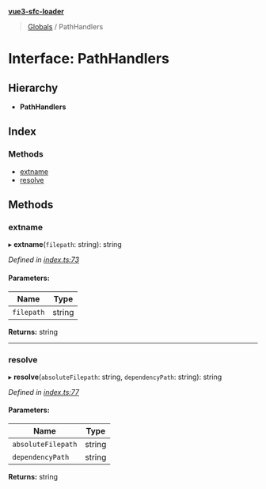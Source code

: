 **[vue3-sfc-loader](../README.md)**

> [Globals](../README.md) / PathHandlers

# Interface: PathHandlers

## Hierarchy

* **PathHandlers**

## Index

### Methods

* [extname](pathhandlers.md#extname)
* [resolve](pathhandlers.md#resolve)

## Methods

### extname

▸ **extname**(`filepath`: string): string

*Defined in [index.ts:73](https://github.com/FranckFreiburger/vue3-sfc-loader/blob/f3c303d/src/index.ts#L73)*

#### Parameters:

Name | Type |
------ | ------ |
`filepath` | string |

**Returns:** string

___

### resolve

▸ **resolve**(`absoluteFilepath`: string, `dependencyPath`: string): string

*Defined in [index.ts:77](https://github.com/FranckFreiburger/vue3-sfc-loader/blob/f3c303d/src/index.ts#L77)*

#### Parameters:

Name | Type |
------ | ------ |
`absoluteFilepath` | string |
`dependencyPath` | string |

**Returns:** string
